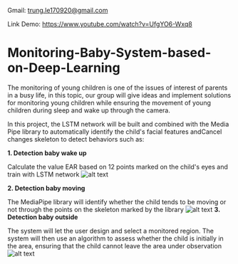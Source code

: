 Gmail: trung.le170920@gmail.com

Link Demo: https://www.youtube.com/watch?v=UfgYO6-Wxq8

# Monitoring-Baby-System-based-on-Deep-Learning

The monitoring of young children is one of the issues of interest of parents in a busy life, in this topic, our group will give ideas and implement solutions for monitoring young children while ensuring the movement of young children during sleep and wake up through the camera. 

In this project, the LSTM network will be built and combined with the Media Pipe library to automatically identify the child's facial features andCancel changes skeleton to detect behaviors such as:

**1. Detection baby wake up**

Calculate the value EAR based on 12 points marked on the child's eyes and train with LSTM network
![alt text](https://github.com/trunglee17/Monitoring-Baby-System-based-on-Deep-Learning/blob/main/image/eye.png)

**2. Detection baby moving**

The MediaPipe library will identify whether the child tends to be moving or not through the points on the skeleton marked by the library
![alt text](https://github.com/trunglee17/Monitoring-Baby-System-based-on-Deep-Learning/blob/main/image/body.png)
**3. Detection baby outside**

The system will let the user design and select a monitored region. The system will then use an algorithm to assess whether the child is initially in the area, ensuring that the child cannot leave the area under observation
![alt text](https://github.com/trunglee17/Monitoring-Baby-System-based-on-Deep-Learning/blob/main/image/outside.png)
